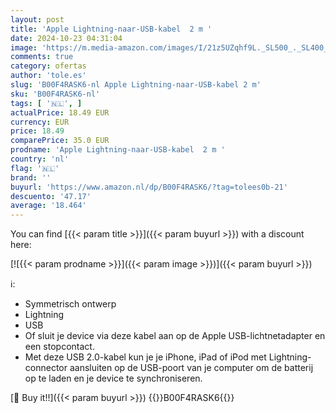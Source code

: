 ```yaml
---
layout: post
title: 'Apple Lightning-naar-USB-kabel  2 m '
date: 2024-10-23 04:31:04
image: 'https://m.media-amazon.com/images/I/21z5UZqhf9L._SL500_._SL400_.jpg'
comments: true
category: ofertas
author: 'tole.es'
slug: 'B00F4RASK6-nl Apple Lightning-naar-USB-kabel 2 m'
sku: 'B00F4RASK6-nl'
tags: [ '🇳🇱', ]
actualPrice: 18.49 EUR
currency: EUR
price: 18.49
comparePrice: 35.0 EUR
prodname: 'Apple Lightning-naar-USB-kabel  2 m '
country: 'nl'
flag: '🇳🇱'
brand: ''
buyurl: 'https://www.amazon.nl/dp/B00F4RASK6/?tag=tolees0b-21'
descuento: '47.17'
average: '18.464'
---
```


You can find [{{< param title >}}]({{< param buyurl >}}) with a discount here:

[![{{< param prodname >}}]({{< param image >}})]({{< param buyurl >}})

ℹ️:

- Symmetrisch ontwerp
- Lightning
- USB
- Of sluit je device via deze kabel aan op de Apple USB-lichtnetadapter en een stopcontact.
- Met deze USB 2.0-kabel kun je je iPhone, iPad of iPod met Lightning-connector aansluiten op de USB-poort van je computer om de batterij op te laden en je device te synchroniseren.

[🛒 Buy it!!]({{< param buyurl >}})
{{<world>}}B00F4RASK6{{</world>}}
